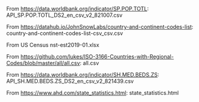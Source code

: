 From https://data.worldbank.org/indicator/SP.POP.TOTL:
API_SP.POP.TOTL_DS2_en_csv_v2_821007.csv

From https://datahub.io/JohnSnowLabs/country-and-continent-codes-list:
country-and-continent-codes-list-csv_csv.csv

From US Census
nst-est2019-01.xlsx

From https://github.com/lukes/ISO-3166-Countries-with-Regional-Codes/blob/master/all/all.csv:
all.csv

From https://data.worldbank.org/indicator/SH.MED.BEDS.ZS:
API_SH.MED.BEDS.ZS_DS2_en_csv_v2_821439.csv

From https://www.ahd.com/state_statistics.html:
state_statistics.html
